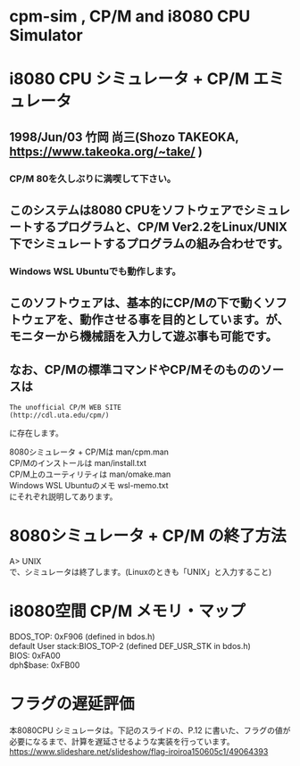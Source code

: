 # cpm-sim , CP/M and i8080 CPU Simulator  
# i8080 CPU シミュレータ + CP/M エミュレータ  
## 1998/Jun/03 竹岡 尚三(Shozo TAKEOKA, https://www.takeoka.org/~take/ )
### CP/M 80を久しぶりに満喫して下さい。  

## このシステムは8080 CPUをソフトウェアでシミュレートするプログラムと、CP/M Ver2.2をLinux/UNIX下でシミュレートするプログラムの組み合わせです。
### Windows WSL Ubuntuでも動作します。
## このソフトウェアは、基本的にCP/Mの下で動くソフトウェアを、動作させる事を目的としています。が、モニターから機械語を入力して遊ぶ事も可能です。

 
##  なお、CP/Mの標準コマンドやCP/Mそのもののソースは
	The unofficial CP/M WEB SITE  
	(http://cdl.uta.edu/cpm/)  
  に存在します。  

 8080シミュレータ + CP/Mは man/cpm.man  
  CP/Mのインストールは man/install.txt  
  CP/M上のユーティリティは man/omake.man  
  Windows WSL Ubuntuのメモ wsl-memo.txt  
  にそれぞれ説明してあります。  


# 8080シミュレータ + CP/M の終了方法
  A> UNIX  
  で、シミュレータは終了します。(Linuxのときも「UNIX」と入力すること)  

# i8080空間 CP/M メモリ・マップ
  BDOS_TOP:  0xF906 (defined in bdos.h)  
  default User stack:BIOS_TOP-2 (defined DEF_USR_STK in bdos.h)  
  BIOS: 0xFA00  
  dph$base: 0xFB00  

# フラグの遅延評価
  本8080CPU シミュレータは。下記のスライドの、P.12 に書いた、フラグの値が必要になるまで、計算を遅延させるような実装を行っています。  
  https://www.slideshare.net/slideshow/flag-iroiroa150605c1/49064393
